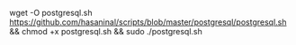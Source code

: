 wget -O postgresql.sh https://github.com/hasaninal/scripts/blob/master/postgresql/postgresql.sh && chmod +x postgresql.sh && sudo ./postgresql.sh

